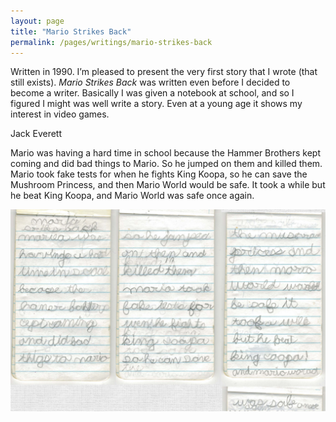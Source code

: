```yaml
---
layout: page
title: "Mario Strikes Back"
permalink: /pages/writings/mario-strikes-back
---
```

<!-- wp:paragraph {"backgroundColor":"very-light-gray","textColor":"very-dark-gray","fontSize":"small"} -->
<p class="has-very-dark-gray-color has-very-light-gray-background-color has-text-color has-background has-small-font-size">Written in 1990. I’m pleased to present the very first story that I wrote (that still exists). <em>Mario Strikes Back</em>  was written even before I decided to become a writer. Basically I was  given a notebook at school, and so I figured I might was well write a  story. Even at a young age it shows my interest in video games.</p>
<!-- /wp:paragraph -->

<!-- wp:paragraph -->
<p>Jack Everett</p>
<!-- /wp:paragraph -->

<!-- wp:paragraph -->
<p>Mario was having a hard time in school because the Hammer Brothers kept coming and did bad things to Mario. So he jumped on them and killed them. Mario took fake tests for when he fights King Koopa, so he can save the Mushroom Princess, and then Mario World would be safe. It took a while but he beat King Koopa, and Mario World was safe once again.</p>
<!-- /wp:paragraph -->

<!-- wp:image {"align":"center","id":910,"width":535,"height":341} -->
![Image](/assets/writings/mariostrikesback.jpg)
<!-- /wp:image -->
